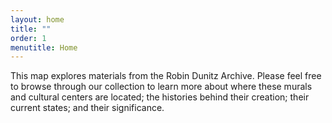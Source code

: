 ```yaml
---
layout: home
title: ""
order: 1
menutitle: Home
---
```


This map explores materials from the Robin Dunitz Archive. Please feel free to browse through our collection to learn more about where these murals and cultural centers are located; the histories behind their creation; their current states; and their significance.
